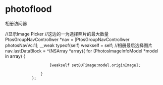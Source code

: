 # photoflood
相册访问器

//显示Image Picker
//这边的一为选择照片的最大数量
                PtosGroupNavControllwer *nav = [PtosGroupNavControllwer photosNavVc:1];
                __weak typeof(self) weakself = self;
                //相册最后选择图片
                nav.lastDataBlock = ^(NSArray *array){
                    for (PhotosImageInfoModel *model in array) {
                        
                        [weakself setBUTimage:model.originImage];
                        
                    }
                };

